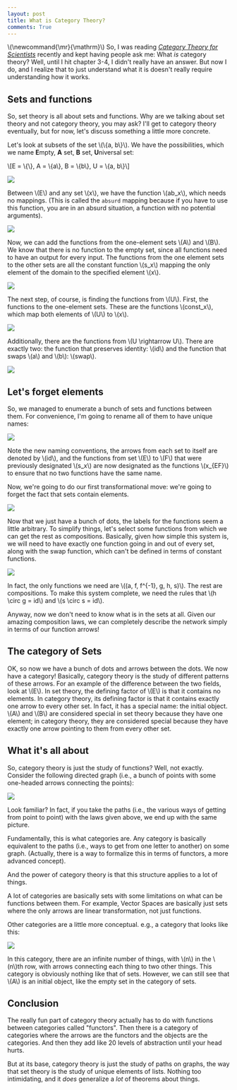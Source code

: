 ```yaml
---
layout: post
title: What is Category Theory?
comments: True
---
```


\\(\newcommand{\mr}{\mathrm}\\)
So, I was reading [_Category Theory for Scientists_](http://math.mit.edu/~dspivak/teaching/sp13/) recently and kept having people ask me: What _is_ category theory? Well, until I hit chapter 3-4, I didn't really have an answer. But now I do, and I realize that to just understand what it is doesn't really require understanding how it works.

## Sets and functions

So, set theory is all about sets and functions. Why are we talking about set theory and not category theory, you may ask? I'll get to category theory eventually, but for now, let's discuss something a little more concrete.

Let's look at subsets of the set \\(\\{a, b\\}\\). We have the possibilities, which we name <b>E</b>mpty, <b>A</b> set, <b>B</b> set, <b>U</b>niversal set:

\\[E = \\{\\}, A = \\{a\\}, B = \\{b\\}, U = \\{a, b\\}\\]

<img src="/resources/2016-01-28/sets.svg.png"/>

<!--end excerpt-->

Between \\(E\\) and any set \\(x\\), we have the function \\(ab_x\\), which needs no mappings. (This is called the `absurd` mapping because if you have to use this function, you are in an absurd situation, a function with no potential arguments).

<img src="/resources/2016-01-28/absurd.svg.png"/>

Now, we can add the functions from the one-element sets \\(A\\) and \\(B\\). We know that there is no function to the empty set, since all functions need to have an output for every input. The functions from the one element sets to the other sets are all the constant function \\(s_x\\) mapping the only element of the domain to the specified element \\(x\\).

<img src="/resources/2016-01-28/single.svg.png"/>

The next step, of course, is finding the functions from \\(U\\). First, the functions to the one-element sets. These are the functions \\(const_x\\), which map both elements of \\(U\\) to \\(x\\).

<img src="/resources/2016-01-28/const.svg.png"/>

Additionally, there are the functions from \\(U \rightarrow U\\). There are exactly two: the function that preserves identity: \\(id\\) and the function that swaps \\(a\\) and \\(b\\): \\(swap\\).

<img src="/resources/2016-01-28/all.svg.png"/>

## Let's forget elements

So, we managed to enumerate a bunch of sets and functions between them. For convenience, I'm going to rename all of them to have unique names:

<img src="/resources/2016-01-28/renamed.svg.png"/>

Note the new naming conventions, the arrows from each set to itself are denoted by \\(id\\), and the functions from set \\(E\\) to \\(F\\) that were previously designated \\(s_x\\) are now designated as the functions \\(x_{EF}\\) to ensure that no two functions have the same name.

Now, we're going to do our first transformational move: we're going to forget the fact that sets contain elements.

<img src="/resources/2016-01-28/dots.svg.png"/>

Now that we just have a bunch of dots, the labels for the functions seem a little arbitrary. To simplify things, let's select some functions from which we can get the rest as compositions. Basically, given how simple this system is, we will need to have exactly one function going in and out of every set, along with the swap function, which can't be defined in terms of constant functions.

<img src="/resources/2016-01-28/compositions.svg.png"/>

In fact, the only functions we need are \\((a, f, f^{-1}, g, h, s)\\). The rest are compositions. To make this system complete, we need the rules that \\(h \circ g = id\\) and \\(s \circ s = id\\).

Anyway, now we don't need to know what is in the sets at all. Given our amazing composition laws, we can completely describe the network simply in terms of our function arrows!

## The category of Sets

OK, so now we have a bunch of dots and arrows between the dots. We now have a category! Basically, category theory is the study of different patterns of these arrows. For an example of the difference between the two fields, look at \\(E\\). In set theory, the defining factor of \\(E\\) is that it contains no elements. In category theory, its defining factor is that it contains exactly one arrow to every other set. In fact, it has a special name: the initial object. \\(A\\) and \\(B\\) are considered special in set theory because they have one element; in category theory, they are considered special because they have exactly one arrow pointing to them from every other set.

## What it's all about

So, category theory is just the study of functions? Well, not exactly. Consider the following directed graph (i.e., a bunch of points with some one-headed arrows connecting the points):

<img src="/resources/2016-01-28/graph.svg.png"/>

Look familiar? In fact, if you take the paths (i.e., the various ways of getting from point to point) with the laws given above, we end up with the same picture.

Fundamentally, this is what categories are. Any category is basically equivalent to the paths (i.e., ways to get from one letter to another) on some graph. (Actually, there is a way to formalize this in terms of functors, a more advanced concept).

And the power of category theory is that this structure applies to a lot of things.

A lot of categories are basically sets with some limitations on what can be functions between them. For example, Vector Spaces are basically just sets where the only arrows are linear transformation, not just functions.

Other categories are a little more conceptual. e.g., a category that looks like this:

<img src="/resources/2016-01-28/tree.svg.png"/>

In this category, there are an infinite number of things, with \\(n\\) in the \\(n\\)th row, with arrows connecting each thing to two other things. This category is obviously nothing like that of sets. However, we can still see that \\(A\\) is an initial object, like the empty set in the category of sets.

## Conclusion

The really fun part of category theory actually has to do with functions between categories called "functors". Then there is a category of categories where the arrows are the functors and the objects are the categories. And then they add like 20 levels of abstraction until your head hurts.

But at its base, category theory is just the study of paths on graphs, the way that set theory is the study of unique elements of lists. Nothing too intimidating, and it *does* generalize a *lot* of theorems about things.
